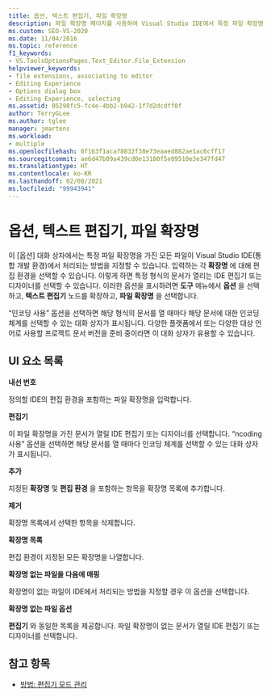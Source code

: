```yaml
---
title: 옵션, 텍스트 편집기, 파일 확장명
description: 파일 확장명 페이지를 사용하여 Visual Studio IDE에서 특정 파일 확장명을 가진 모든 파일을 어떻게 처리할지를 지정하는 방법을 알아봅니다.
ms.custom: SEO-VS-2020
ms.date: 11/04/2016
ms.topic: reference
f1_keywords:
- VS.ToolsOptionsPages.Text_Editor.File_Extension
helpviewer_keywords:
- file extensions, associating to editor
- Editing Experience
- Options dialog box
- Editing Experience, selecting
ms.assetid: 05298fc5-fc4e-4bb2-b942-1f7d2dcdff0f
author: TerryGLee
ms.author: tglee
manager: jmartens
ms.workload:
- multiple
ms.openlocfilehash: 0f163f1aca78832f38e73eaaed882ae1ac6cff17
ms.sourcegitcommit: ae6d47b09a439cd0e13180f5e89510e3e347fd47
ms.translationtype: HT
ms.contentlocale: ko-KR
ms.lasthandoff: 02/08/2021
ms.locfileid: "99943941"
---
```

# <a name="options-text-editor-file-extension"></a>옵션, 텍스트 편집기, 파일 확장명

이 [옵션] 대화 상자에서는 특정 파일 확장명을 가진 모든 파일이 Visual Studio IDE(통합 개발 환경)에서 처리되는 방법을 지정할 수 있습니다. 입력하는 각 **확장명** 에 대해 편집 환경을 선택할 수 있습니다. 이렇게 하면 특정 형식의 문서가 열리는 IDE 편집기 또는 디자이너를 선택할 수 있습니다. 이러한 옵션을 표시하려면 **도구** 메뉴에서 **옵션** 을 선택하고, **텍스트 편집기** 노드를 확장하고, **파일 확장명** 을 선택합니다.

“인코딩 사용” 옵션을 선택하면 해당 형식의 문서를 열 때마다 해당 문서에 대한 인코딩 체계를 선택할 수 있는 대화 상자가 표시됩니다. 다양한 플랫폼에서 또는 다양한 대상 언어로 사용할 프로젝트 문서 버전을 준비 중이라면 이 대화 상자가 유용할 수 있습니다.

## <a name="uielement-list"></a>UI 요소 목록

**내선 번호**

정의할 IDE의 편집 환경을 포함하는 파일 확장명을 입력합니다.

**편집기**

이 파일 확장명을 가진 문서가 열릴 IDE 편집기 또는 디자이너를 선택합니다. “ncoding 사용” 옵션을 선택하면 해당 문서를 열 때마다 인코딩 체계를 선택할 수 있는 대화 상자가 표시됩니다.

**추가**

지정된 **확장명** 및 **편집 환경** 을 포함하는 항목을 확장명 목록에 추가합니다.

**제거**

확장명 목록에서 선택한 항목을 삭제합니다.

**확장명 목록**

편집 환경이 지정된 모든 확장명을 나열합니다.

**확장명 없는 파일을 다음에 매핑**

확장명이 없는 파일이 IDE에서 처리되는 방법을 지정할 경우 이 옵션을 선택합니다.

**확장명 없는 파일 옵션**

**편집기** 와 동일한 목록을 제공합니다. 파일 확장명이 없는 문서가 열릴 IDE 편집기 또는 디자이너를 선택합니다.

## <a name="see-also"></a>참고 항목

- [방법: 편집기 모드 관리](../../ide/how-to-manage-editor-modes.md)
